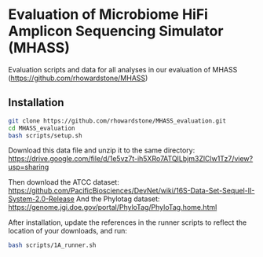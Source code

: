 # Evaluation of Microbiome HiFi Amplicon Sequencing Simulator (MHASS)

Evaluation scripts and data for all analyses in our evaluation of MHASS (https://github.com/rhowardstone/MHASS)

## Installation

```bash
git clone https://github.com/rhowardstone/MHASS_evaluation.git
cd MHASS_evaluation
bash scripts/setup.sh
```
Download this data file and unzip it to the same directory:
https://drive.google.com/file/d/1e5vz7t-ih5XRo7ATQILbjm3ZlClw1Tz7/view?usp=sharing

Then download the ATCC dataset: https://github.com/PacificBiosciences/DevNet/wiki/16S-Data-Set-Sequel-II-System-2.0-Release
And the Phylotag dataset: https://genome.jgi.doe.gov/portal/PhyloTag/PhyloTag.home.html

After installation, update the references in the runner scripts to reflect the location of your downloads, and run:

```bash
bash scripts/1A_runner.sh
```
